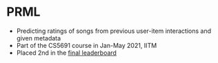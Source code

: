 # PRML
* Predicting ratings of songs from previous user-item interactions and given metadata
* Part of the CS5691 course in Jan-May 2021, IITM
* Placed 2nd in the [final leaderboard](https://www.kaggle.com/c/prml-data-contest-jan-2021/leaderboard)
